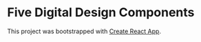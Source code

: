 # Five Digital Design Components 

This project was bootstrapped with [Create React App](https://4mazom8383.github.io/interaction-design/).
